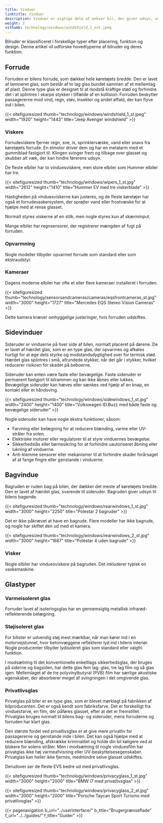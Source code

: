```yaml
---
title: Vinduer
linktitle: Vinduer
description: Vinduer er vigtige dele af enhver bil, der giver udsyn, ventilation, beskyttelse og komfort for føreren og passagererne.
weight: 2
xsthumb: technology/windows/windshield_1_xst.jpeg
---
```

<!-- markdownlint-disable MD033 -->
Bilruder er klassificeret i forskellige typer efter placering, funktion og design. Denne artikel vil udforske hovedtyperne af bilruder og deres funktion.

## Forrude

Forruden er bilens forrude, som dækker hele køretøjets bredde. Den er lavet af lamineret glas, som består af to lag glas bundet sammen af ​​et mellemlag af plast. Denne type glas er designet til at modstå kraftige stød og forhindre det i at splintres i skarpe stykker i tilfælde af en kollision. Forruden beskytter passagererne mod vind, regn, støv, insekter og andet affald, der kan flyve ind i bilen.

{{< sitefiguresized thumb="technology/windows/windshield_1_st.jpeg" width="1920" height="1443" title="Jeep Avenger windshield" >}}

### Viskere

Forrudeviskere fjerner regn, sne, is, sprinklervæske, vand eller snavs fra køretøjets forrude. En elmotor driver dem og har en metalarm med et gummiblad fastgjort til. Klingen svinger frem og tilbage over glasset og skubber alt væk, der kan hindre førerens udsyn.

De fleste elbiler har to vinduesviskere, men store elbiler som Hummer elbiler har tre.

{{< sitefiguresized thumb="technology/windows/wipers_1_st.jpg" width="2612" height="1410" title="Hummer EV med tre viskerblade" >}}

Hastigheden på vinduesviskerne kan justeres, og de fleste køretøjer har også et forrudevaskersystem, der sprøjter vand eller frostvæske for at hjælpe med at rense glasset.

Normalt styres viskerne af en stilk, men nogle styres kun af skærminput.

Mange elbiler har regnsensorer, der registrerer mængden af ​​fugt på forruden.

### Opvarmning

Nogle modeller tilbyder opvarmet forrude som standard eller som ekstraudstyr.

### Kameraer

Dagens moderne elbiler har ofte et eller flere kameraer installeret i forruden.

{{< sitefiguresized thumb="technology/sensorsandcameras/cameras/eqsfrontcameras_st.jpg" width="3000" height="1727" title="Mercedes EQS Stereo Vision Cameras" >}}

Dette kamera kræver omhyggelige justeringer, hvis forruden udskiftes.

## Sidevinduer

Sideruder er vinduerne på hver side af bilen, normalt placeret på dørene. De er lavet af hærdet glas, som er en type glas, der opvarmes og afkøles hurtigt for at øge dets styrke og modstandsdygtighed over for termisk stød. Hærdet glas splintres i små, afrundede stykker, når det går i stykker, hvilket reducerer risikoen for skader på beboerne.

Sideruder kan enten være faste eller bevægelige. Faste sideruder er permanent fastgjort til bilrammen og kan ikke åbnes eller lukkes. Bevægelige sideruder kan hæves eller sænkes ved hjælp af en knap, en kontakt eller et håndsving.

{{< sitefiguresized thumb="technology/windows/sidewindows_1_st.jpg" width="2400" height="1400" title="Volkswagen ID.Buzz med både faste og bevægelige sideruder" >}}

Nogle sideruder kan have nogle ekstra funktioner, såsom:

- Farvning eller belægning for at reducere blænding, varme eller UV-stråler fra solen.
- Elektriske motorer eller regulatorer til at styre vinduernes bevægelse.
- Sikkerhedslås eller børnesikring for at forhindre uautoriseret åbning eller lukning af vinduerne.
- Anti-klemme sensorer eller mekanismer til at forhindre skader forårsaget af at fange fingre eller genstande i vinduerne.

## Bagvindue

Bagruden er ruden bag på bilen, der dækker det meste af køretøjets bredde. Den er lavet af hærdet glas, svarende til sideruder. Bagruden giver udsyn til bilens bagende.

{{< sitefiguresized thumb="technology/windows/rearwindows_1_st.jpg" width="3000" height="2250" title="Polestar 2 bagruder" >}}

Det er ikke påkrævet at have en bagrude. Flere modeller har ikke bagrude, og nogle har skiftet den ud med et kamera.

{{< sitefiguresized thumb="technology/windows/rearwindows_2_st.jpg" width="3000" height="1687" title="Polestar 4 uden bagrude" >}}

### Visker

Nogle elbiler har vinduesviskere på bagruden. Det inkluderer typisk en vaskemaskine.

## Glastyper
### Varmeisoleret glas

Forruder lavet af isoleringsglas har en gennemsigtig metallisk infrarød-reflekterende belægning.

### Støjisoleret glas

For bilister er udvendig støj mest mærkbar, når man kører ind i en motorvejstunnel, hvor betonvæggene reflekterer lyd ind i bilens interiør.
Nogle producenter tilbyder lydisoleret glas som standard eller valgfri funktion.

I modsætning til det konventionelle enkeltlags sikkerhedsglas, der bruges på siderne og bagsiden, har dette glas fem lag: glas, tre lag film og så glas igen. Mellemlaget af de tre polyvinylbutyral (PVB) film har særlige akustiske egenskaber, der absorberer meget af svingningen i det omgivende glas.

### Privatlivsglas

Privatglas på biler er en type glas, som er blevet mørklagt på fabrikken af ​​bilproducenten. Det er også kendt som fabriksfarve. Det er forskelligt fra vinduesfarve, en film, der påføres glasset, efter at det er fremstillet. Privatglas bruges normalt til bilens bag- og sideruder, mens forruderne og forruden har klart glas.

Den største fordel ved privatlivsglas er at give mere privatliv for passagererne og genstande inde i bilen. Det kan også hjælpe med at reducere blænding, afskrække kriminalitet og holde din bil køligere ved at blokere for solens stråler. Men i modsætning til nogle vinduesfilm har privatglas ikke høj varmeafvisning eller UV-beskyttelsesegenskaber. Privatglas kan heller ikke fjernes, medmindre selve glasset udskiftes.

Derudover ser de fleste EVS bedre ud med privatlivsglas.

{{< sitefiguresized thumb="technology/windows/privacyglass_1_st.jpg" width="3000" height="2000" title="BMW i7 med privatlivsglas" >}}

{{< sitefiguresized thumb="technology/windows/privacyglass_2_st.jpg" width="3000" height="2000" title="Porsche Taycan Sport Turismo med privatlivsglas" >}}

{{< pagenavigation b_url="../userinterface/" b_title="Brugergrænseflade" f_url="../../guides/" f_title="Guider" >}}